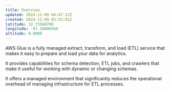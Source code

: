 ```yaml
---
title: Overview
updated: 2024-11-09 04:47:12Z
created: 2024-11-09 03:53:01Z
latitude: 32.73568700
longitude: -97.10806560
altitude: 0.0000
---
```


AWS Glue is a fully managed extract, transform, and load (ETL) service that makes it easy to prepare and load your data for analytics. 

It provides capabilities for schema detection, ETL jobs, and crawlers that make it useful for working with dynamic or changing schemas.

It offers a managed environment that significantly reduces the operational overhead of managing infrastructure for ETL processes.